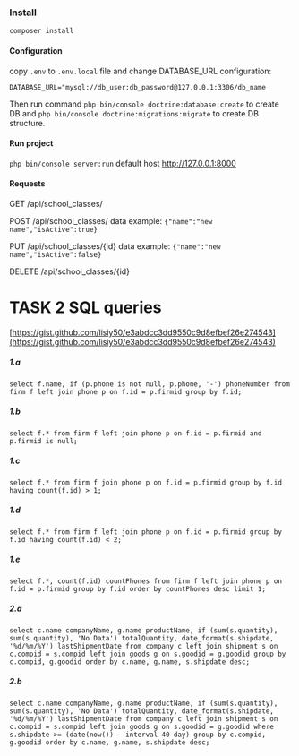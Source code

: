 ### Install
`composer install`

#### Configuration
copy `.env` to `.env.local` file and change DATABASE_URL configuration:

`DATABASE_URL="mysql://db_user:db_password@127.0.0.1:3306/db_name`

Then run command `php bin/console doctrine:database:create` to create DB
and `php bin/console doctrine:migrations:migrate` to create DB structure.

#### Run project
`php bin/console server:run`
default host http://127.0.0.1:8000

#### Requests
GET /api/school_classes/

POST /api/school_classes/ data example: `{"name":"new name","isActive":true}`

PUT /api/school_classes/{id} data example: `{"name":"new name","isActive":false}`

DELETE /api/school_classes/{id}



# TASK 2 SQL queries
[https://gist.github.com/lisiy50/e3abdcc3dd9550c9d8efbef26e274543](https://gist.github.com/lisiy50/e3abdcc3dd9550c9d8efbef26e274543)

##### 1.a
`select f.name, if (p.phone is not null, p.phone, '-') phoneNumber from firm f
left join phone p on f.id = p.firmid
group by f.id;`

##### 1.b
`select f.* from firm f
left join phone p on f.id = p.firmid and p.firmid is null;`

##### 1.c
`select f.* from firm f
join phone p on f.id = p.firmid
group by f.id
having count(f.id) > 1;`

##### 1.d
`select f.* from firm f
left join phone p on f.id = p.firmid
group by f.id
having count(f.id) < 2;`

##### 1.e
`select f.*, count(f.id) countPhones from firm f
left join phone p on f.id = p.firmid
group by f.id
order by countPhones desc
limit 1;`

##### 2.a
`select c.name companyName, g.name productName, if (sum(s.quantity), sum(s.quantity), 'No Data') totalQuantity, date_format(s.shipdate, '%d/%m/%Y') lastShipmentDate from company c
left join shipment s on c.compid = s.compid
left join goods g on s.goodid = g.goodid
group by c.compid, g.goodid
order by c.name, g.name, s.shipdate desc;`

##### 2.b
`select c.name companyName, g.name productName, if (sum(s.quantity), sum(s.quantity), 'No Data') totalQuantity, date_format(s.shipdate, '%d/%m/%Y') lastShipmentDate from company c
left join shipment s on c.compid = s.compid
left join goods g on s.goodid = g.goodid
where s.shipdate >= (date(now()) - interval 40 day)
group by c.compid, g.goodid
order by c.name, g.name, s.shipdate desc;`